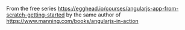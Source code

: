 From the free series https://egghead.io/courses/angularjs-app-from-scratch-getting-started
by the same author of https://www.manning.com/books/angularjs-in-action
